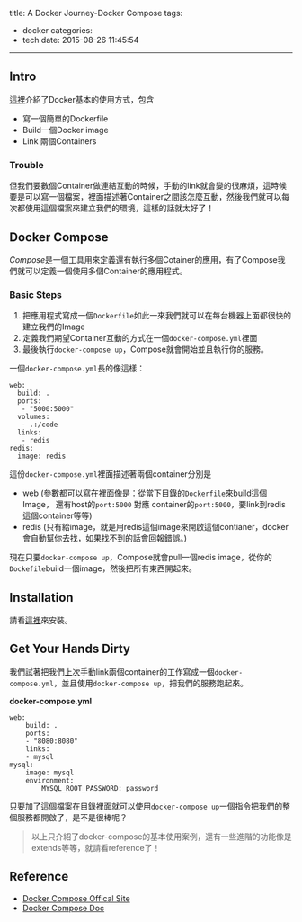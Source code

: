 title: A Docker Journey-Docker Compose
tags:
  - docker
categories:
  - tech
date: 2015-08-26 11:45:54
---


## Intro
[這裡](http://auszone.github.io/blog/A-Docker-Journey)介紹了Docker基本的使用方式，包含

- 寫一個簡單的Dockerfile
- Build一個Docker image
- Link 兩個Containers

### Trouble
但我們要數個Container做連結互動的時候，手動的link就會變的很麻煩，這時候要是可以寫一個檔案，裡面描述著Container之間該怎麼互動，然後我們就可以每次都使用這個檔案來建立我們的環境，這樣的話就太好了！

## Docker Compose
*Compose*是一個工具用來定義還有執行多個Cotainer的應用，有了Compose我們就可以定義一個使用多個Container的應用程式。
### Basic Steps
1. 把應用程式寫成一個`Dockerfile`如此一來我們就可以在每台機器上面都很快的建立我們的Image
2. 定義我們期望Container互動的方式在一個`docker-compose.yml`裡面
3. 最後執行`docker-compose up`，Compose就會開始並且執行你的服務。

一個`docker-compose.yml`長的像這樣：

~~~
web:
  build: .
  ports:
   - "5000:5000"
  volumes:
   - .:/code
  links:
   - redis
redis:
  image: redis
~~~
這份`docker-compose.yml`裡面描述著兩個container分別是

- web (參數都可以寫在裡面像是：從當下目錄的`Dockerfile`來build這個Image， 還有host的`port:5000` 對應 container的`port:5000`，要link到redis這個container等等)
- redis (只有給image，就是用redis這個image來開啟這個contianer，docker會自動幫你去找，如果找不到的話會回報錯誤。)

現在只要`docker-compose up`，Compose就會pull一個redis image，從你的`Dockefile`build一個image，然後把所有東西開起來。
## Installation
請看[這裡](https://docs.docker.com/compose/install/)來安裝。

## Get Your Hands Dirty
我們試著把我們[上次](http://auszone.github.io/blog/A-Docker-Journey)手動link兩個container的工作寫成一個`docker-compose.yml`，並且使用`docker-compose up`，把我們的服務跑起來。

**docker-compose.yml**

~~~
web:
    build: .
    ports:
    - "8080:8080"
    links:
    - mysql
mysql:
    image: mysql
    environment:
        MYSQL_ROOT_PASSWORD: password
~~~
只要加了這個檔案在目錄裡面就可以使用`docker-compose up`一個指令把我們的整個服務都開啟了，是不是很棒呢？

> 以上只介紹了docker-compose的基本使用案例，還有一些進階的功能像是extends等等，就請看reference了！

## Reference

- [Docker Compose Offical Site](https://docs.docker.com/compose/)
- [Docker Compose Doc](http://docs.docker.com/compose/)

